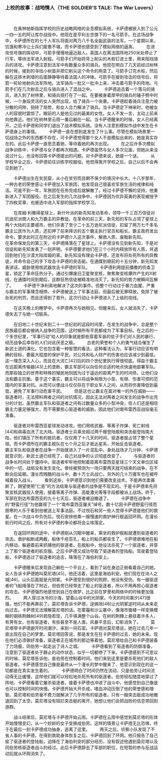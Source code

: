 ### 上校的故事：战地情人（THE SOLDIER’S TALE: The War Lovers）  
  
&emsp;&emsp;

&emsp;&emsp;在奥林帕斯指挥学校的历史战略网络的全息模拟系统，卡萨德被嵌入到了公元一四一五的阿让库尔战役中。他现在是亨利五世旗下的一名弓箭手。在这场战争中，卡萨德所在的七千人军队将面对两万八千名全副武装的法军。一个星期以来，饥饿和寒冷让士兵们疲惫不堪，而卡萨德也感受到了模拟网络的逼真。
&emsp;&emsp;在进攻信号旗的挥动中，弓箭手慢慢地逼近敌人。英国人在离法国阵地250米处停止了行军，等待法军进入射程。弓箭手们开始将背上削尖的木桩钉进土里，用来阻挡骑兵的进攻。卡萨德注意到法军中有数量众多的骑兵。他现在明白了几天前经过树林的时候，接到的寻找小树苗并把它削尖这个命令的用意了。弓箭手订完木桩，然后躲在这排木刺墙的后面静静等待着法国人的冲锋。弓箭手在接到攻击的信号后，将箭一轮轮地射向法军阵地。法军骑兵一批又一批冲上来，冲击着弓箭手的阵地。弓箭手们在几次射击之后与骑兵进入了混战之中。
&emsp;&emsp;卡萨德追击着一个落马的骑兵，进入到了树林里，和骑兵扭打在了一起。在要被身着厚甲的骑兵的锤子劈中时候，一个身段灵活的女人突然出现，给了骑兵一个突袭。卡萨德趁着骑兵注意力被分散的间隙，扭转了局势，和女人合力解决了骑兵。当卡萨德定下神来时，他被女人的容貌时震惊了。眼前的人是他见过的最美的女性。女人不发一言，主动上前来向他靠近。他们在树林里云雨一番后躺在一起。当卡萨德醒来的时候，女人已经离开。之后卡萨德和同学们退出了战术模拟系统。没有人注意到模拟作战中发生在卡萨德身上的事情。
&emsp;&emsp;卡萨德一直在想到底发生了什么事。尽管在模拟场景里一切战场之外的东西都不存在，可卡萨德觉得那个女人不是模拟出来的，她是真实存在的。此后卡萨德一直思念着她，等待着她的再次出现。
&emsp;&emsp;在之后许多次模拟战争训练中，卡萨德与女子都再次相遇。卡萨德虽然与女人多次见面，但她从来没说过什么，也没有回答卡萨德提出的问题。对卡萨德来说，她是一个谜。
&emsp;&emsp;从学校毕业之后，卡萨德前往训练学校服役。他觉得离开学校之后，自己以后不会再见到她了。

&emsp;&emsp;卡萨德出生在贫民窟，从小在贫穷而且朝不保夕的境况中长大。十八岁那年，一种古老的荣誉感让卡萨德加入军旅团，他发现自己很喜欢军旅生活的戒律和纯洁。可是不到一年，军旅团在任务完成后就解散了。经过卡萨德不懈的坚持，他重新进入了军团服役。在之后发生的几次战争中，卡萨德因为优异英勇的表现被授予了四枚奖章，也被选中进入军部的指挥学校学习。

&emsp;&emsp;在库姆·利雅得星球上，新什叶派的新先知发动革命，领导一千三百万信徒对抗逊尼派商人和九万霸主的异教徒。在革命的前三天，新先知的军队占领了星球上两个大陆的主要城市。他们杀害了至少二十五万逊尼派信徒，扣留了两万七千多名霸主公民作为人质，还扣押了前来拜访的五个霸主执行官员和船长。霸主政府发出命令，要求此时正在附近的卡萨德介入这次事件，解救人质，废黜新先知。
&emsp;&emsp;在革命保发后的第三天，卡萨德降落在了星球上。卡萨德没有见到新先知，于是对信徒和新先知发表了一则声明。卡萨德要求他们在三个小时内释放所有人质，并退回到他们在沙漠大陆库姆的家。新先知没有理会卡萨德，还宣布将处死所有的异教徒，并命令自己的手下攻击卡萨德的突击艇。在通牒到期前的十五分钟，新先知发表讲话，威胁使用核武器攻击卡萨德的军队。
&emsp;&emsp;卡萨德利用提前播撒的侦查卫星，锁定了革命狂热分子。通过引爆废旧卫星聚变核，聚焦聚变核爆炸产生的X射线，在通牒时间到期后，这群狂热信徒被精准地消灭了。新先知的势力被瞬间瓦解了。
&emsp;&emsp;卡萨德干净利索地解决了这次的事件。但整个行动过于暴力血腥，严重与霸主的军事理念相悖。卡萨德被送上了军事法庭，但最后被无罪释放，免除了被处死的刑罚，而且还得到了晋升。这次行动让卡萨德进入了上级的视线。

&emsp;&emsp;在这天晚上的睡梦中，卡萨德再次与她相见。但醒来后，女人就消失了，卡萨德失去了与她一切联系。

&emsp;&emsp;在旧地二十世纪末到二十一世纪初的这段时间里，在发生的战争中，总是整个民族最后都会被纳入战争的范围，这时候所有平民都成为了军事目标。在之后的一个多世纪里，“军事行动”给人的印象就是那些穿着军装的侩子手们对人民的暴行，经历战争后幸存的人们对此厌恶之极。
&emsp;&emsp;古老的荣誉和个人的勇气结合催生了新武士道的演化。它也包含着一种智慧的看法，这种看法认为，军事行动应该有明确的目标，要最大程度的保护平民，对公共和私人财产的伤害也应该减少到最低。这一理念深入人心，而且在大流亡[42]后的四个世纪里执行得很彻底。得益于霸主在远距离传输器[43]上的垄断，霸主军部可以向任何合适的地点快速地部署军队。而那些独立的世界和特殊的殖民地则因为过于遥远的距离产生的时间债，让他们没法和霸主抗衡。基于这个事实，霸主可以将战争局限为小型、有限、伤害可控的范围内的军事对抗。从而可以使战斗仅仅存在于职业军人之间，从而将伤害降低到最低，避免了军事行动危害平民。
&emsp;&emsp;但是这也让霸主在面对唯一的外在威胁——驱逐者时，无法预料两者之间的对抗情况，因此无法对两者之间发生的战争作出充分的计划。虽然霸主军队和驱逐者之间有过数量众多的小型冲突，但人们还是相信霸主力量足够强大，而不需要担心驱逐者的威胁。因此他们对南布雷西亚战役毫无准备。

&emsp;&emsp;驱逐者对布雷西亚星球发动进攻。他们用核武器、等离子炸弹、死亡射线[44]和病毒血洗了北大陆。驱逐者士兵乘坐超过两千艘登陆舰和突击艇登陆南大陆，他们镇压了所有的抵抗者。仅仅用了十几天的时间，驱逐者就占领了整个星球。而卡萨德所在的霸主舰队在七个月之后才抵达星系，开始反击驱逐者。
&emsp;&emsp;霸主军队和驱逐者在战争一开始就进入了一片混乱中。身处战场才几分钟，卡萨德就意识到，新武士道已经死了，自己对战争的认识彻底改变了。
&emsp;&emsp;与驱逐者的战争长时间处于僵持中。驱逐者牢牢地控制着距离布雷西亚星球三个天文单位区域中的一切，战局没有发生变化。曾经被预测为一场只要两天就可结束的战争，在不断向后延期。漫长而残酷的战斗中，数十万士兵战亡。另外的几十万援军也在被呼喊着投入战斗。
&emsp;&emsp;看到这些，卡萨德意识到他们需要改变战术。不能再优柔寡断了，期望使用“仁慈”的方法结束与驱逐者的战争是不现实的。于是卡萨德率先将聚变核武器投入使用，接着等离子炸弹、高能激光等等手段都被派上战场。终于，军部在到达布雷西亚的九十七天后，驱逐者被迫撤退了。
&emsp;&emsp;卡萨德在战争中的“野蛮行径”为他赢得了一个“南布雷西亚屠夫”绰号。数十亿因卡萨德野蛮行径而胆寒的人乐于看到他被送上军事法庭。不过悦石和另一些人觉得卡萨德是他们的救星。在一次战斗中负伤后，悦石安排他乘一艘慢速的救护神行舰返回环网。在漫长航行时间之后，所有对卡萨德的争论都将会尘埃落定。

&emsp;&emsp;在返回环网的途中，卡萨德刚从沉眠中醒来，乘坐的救护舰船就遭到驱逐者的攻击。救护船断成两截，船体千疮百孔，船上的船员都丧生了。卡萨德艰难地在船内移动，躲避着前来抓捕他的驱逐者。在舰船中，他设法杀死了一个驱逐者，并穿上了那个驱逐者的航空服。之后卡萨德又成功夺取了驱逐者的登陆船。驾驶着登陆船，卡萨德逃过了驱逐者的追击，降落在了海伯利安上。

&emsp;&emsp;卡萨德醒来后发现自己躺在一个平台上，看到了站在身边正俯看着自己的她。女人告诉卡萨德她叫莫尼塔[45]，他还活着，这里是海伯利安。他们现在在诗人之城[46]，山头后面就是光阴冢。卡萨德受到很好的照顾，他没有受伤。有一艘驱逐者的飞船降落在了附近，但伯劳已经带走了船上的驱逐者，所以不用再担心驱逐者的攻击。卡萨德强烈地感觉到自己在做梦，比之前在梦里和网络中的时候更加强烈。
&emsp;&emsp;两人穿过冰冷的沙海，望着山谷中的光阴冢。今天的时间潮汐[47]很强，他们不能再靠前了。莫尼塔告诉卡萨德，逆熵场[48]让光阴冢逆时间从未来走向过去。卡萨德无法理解莫尼塔的话。在雾霾和沙尘暴中，像海市蜃楼一样变换模糊的钢铁荆棘树[49]若隐若现，几乎填满整个山谷。在树的荆棘上悬挂着许多人，有男有女，也有驱逐者，有些甚至不是人类。风暴平息后，幻影消失了。
&emsp;&emsp;莫尼塔带卡萨德避开时间潮汐，来到一间石室。卡萨德对莫尼塔说，她在过去几年一直出现在自己的梦里。莫尼塔回答说，那是发生在在卡萨德的过去，她的未来。现在他们必须做好准备，驱逐者正在城市的那边等着他。莫尼塔给自己和卡萨德装备了力场服，同伯劳一起走出了诗人之城。
&emsp;&emsp;卡萨德看到了驱逐者的防御准备，注意到了驱逐者处于静止的动作状态，似乎一切都停了下来。卡萨德感到不可思议的时候，莫尼塔告诉他，是伯劳在控制着时间。他们来到这里是要杀死他们的敌人驱逐者。卡萨德感觉自己像是最终从一个漫长的梦中醒来了，他意识到现在的这一切都是在真实发生着的。
&emsp;&emsp;卡萨德明白了时间仍然在流动，只是伯劳让时间流动得无比缓慢，这样他们就可以轻松地杀死所有的驱逐者。伯劳轻松随意地穿过了阵地，卡萨德看着它屠杀驱逐者。接着卡萨德也冲进了战斗中，他感觉到自己像是也可以控制时间的快慢。卡萨德开始大开杀戒，嗜血冲动压倒了他的荣誉感和理智。莫尼塔和伯劳毫不费力就解决了几乎所有的驱逐者。只有一艘突击艇成功地撤退回到了太空。莫尼塔没有阻拦突击艇的离开，她想让他们会把战败的信息带回到游群。

&emsp;&emsp;战斗结束后，莫尼塔与卡萨德开始云雨。卡萨德在云雨中感觉到莫尼塔的形体开始慢慢变幻，从一个妙龄的女子变换成伯劳。这样的情景让卡萨德无比恐惧，终于在最后一刻卡萨德成功抽身，逃离了这里。
&emsp;&emsp;两天之后，侦察小队发现了不省人事的卡萨德。在得到救助身体恢复之后，卡萨德回到了环网。他只报告了自己偷了驱逐者的登陆船，迫降在了海伯利安的部分经历，没有叙述他遇到莫尼塔以及同伯劳核驱逐者战斗的经过。此后卡萨德辞去了军部的职位，在短暂的参与反战运动后就从环网消失了。


